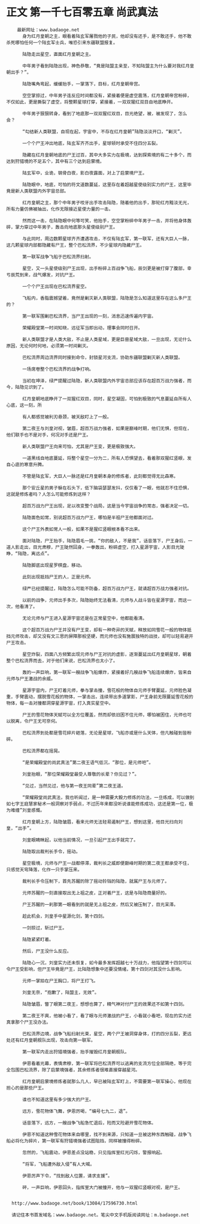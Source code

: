# 正文 第一千七百零五章 尚武真法
        最新网址：www.badaoge.net
          身为红月皇朝之主，眼看着陆玄军屠戮他的子民，他却没有还手，是不敢还手，他不敢杀死哪怕任何一个陆玄军士兵，唯恐引来东疆联盟报复。
      
          陆隐走出星空，直面红月皇朝之主。
      
          中年男子看到陆隐出现，神色恭敬，“竟是陆盟主亲至，不知陆盟主为什么要对我红月皇朝出手？”。
      
          陆隐嘴角弯起，缓缓抬手，一掌落下，目标，红月皇朝帝宫。
      
          空空掌掠过，中年男子连反应时间都没有，紧接着便是虚空震荡，红月皇朝帝宫粉碎，不仅如此，更是撕裂了虚空，将整颗星球打穿，紧接着，一双双猩红双目自地底睁开。
      
          中年男子狠狠转身，看到了地底那一双双猩红双目，目光绝望，被，被发现了，怎么会？
      
          “勾结新人类联盟，自现在起，宇宙中，不存在红月皇朝”陆隐淡淡开口，“剿灭”。
      
          一个个尸王冲出地底，陆玄军齐齐出手，星球顿时承受不住四分五裂。
      
          隐藏在红月皇朝地底的尸王过百，其中大多实力在极境，达到探索境的有二十多个，而达到狩猎境的不足五个，其中有三个达到启蒙境。
      
          陆玄军中，业诡，钢骨白夜，影白夜露面，对上了启蒙境尸王。
      
          陆隐眼中，地底，可怕的符文道数蔓延，这里存在着超越星使级别实力的尸王，这里毕竟是新人类联盟内外宇宙总部。
      
          红月皇朝之主，那个中年男子咬牙出手攻击陆隐，随着他的出手，那轮红月黯淡无光，所有力量仿佛被抽出，化作无限接近星使力量的一击。
      
          然而这一击，在陆隐眼中何等可笑，他抬手，空空掌粉碎中年男子一击，并将他身体轰碎，掌力穿过中年男子，轰击向地底那头星使级别尸王。
      
          与此同时，周边数颗星球齐齐遭遇攻击，不仅有陆玄军，第一联军，还有大巨人一脉，这几颗星球内部都隐藏有尸王，整个巴松流界，不少星球内隐藏尸王。
      
          第一联军战争飞船于巴松流界扫射。
      
          星空，又一头星使级别尸王出现，出手粉碎上百战争飞船，辰剑更是被打穿了腹部，幸亏辰荒到来，战气爆发，对抗尸王。
      
          一个个尸王出现在巴松流界星空。
      
          飞船内，香脂震撼望着，竟然是剿灭新人类联盟，陆隐是怎么知道这里存在这么多尸王的？
      
          第一联军围剿巴松流界，当尸王出现的一刻，消息迅速传遍内宇宙。
      
          荣耀殿堂第一时间知晓，远征军当即出动，理事会同时召开。
      
          新人类联盟才是人类大敌，不止是人类星域，更是巨兽星域大敌，一旦出现，无论什么原因，无论何时何地，必须第一时间剿灭。
      
          巴松流界周边流界同时接到命令，封锁星河支流，协助东疆联盟剿灭新人类联盟。
      
          一场席卷整个巴松流界的战争打响。
      
          当初在坤泽，绿严提醒过陆隐，新人类联盟内外宇宙总部应该存在超百万战力强者，而今，陆隐见识到了。
      
          红月皇朝地底睁开了一双猩红双目，同时，星空凝固，可怕到极致的气息蔓延自所有人心底，这一刻，所
      
          有人都感觉被利刃悬颈，被天敌盯上了一般。
      
          第二夜王与刘皇对视，皱眉，超百万战力强者，如果是巅峰时期，他们无惧，但现在，他们联手也不是对手，何况对手还是尸王。
      
          新人类联盟尸王向来可怕，尤其是尸王变，更是极致强大。
      
          一道黑线自地底蔓延，将整个星空一分为二，所有人恐惧望去，看着那双猩红竖眼，发自心底的寒意升腾。
      
          不管是陆玄军，大巨人一脉还是红月皇朝本身的修炼者，此刻都觉得无比森寒。
      
          那个安丘星的男子躲在石头下，低下脑袋瑟瑟发抖，仅仅看了一眼，他就忍不住恐惧，这就是修炼者吗？人怎么可能修炼到这样？
      
          超百万战力尸王出现，足以改变整个战局，这是当今宇宙战争的常态，强者决定一切。
      
          陆隐面色如常，别说超百万战力尸王，哪怕是半祖尸王他都面对过。
      
          这个尸王外表如常人一般，如果不是猩红竖眼根本看不出来。
      
          面对陆隐，尸王抬手，陆隐眉毛一挑，“你的敌人，不是我”，话音落下，尸王身后，一道人影走出，目光肃穆，尸王陡然回身，一拳轰出，粉碎虚空，打入星源宇宙，人影目光陡睁，“陆隐，离远点”。
      
          陆隐脚底出现星罗棋盘，移动。
      
          此刻出现抵挡尸王的人，正是元师。
      
          绿严已经提醒过，陆隐怎么可能不防备，超百万战力尸王，就请超百万战力强者对抗。
      
          以前的战争，元师出手多次，陆隐始终无法看清，元师与人战斗皆在星源宇宙，而这一次，他看清了。
      
          无论元师与尸王进入星源宇宙还是在正常星空中，他都能看清。
      
          这个超百万战力尸王并没有尸王变，却有一种奇异的天赋，释放如同雪花一般的物体抵挡元师攻击，却又没有文三思的屏障那般坚硬，而元师也没有施展独特的战技，却可以轻易避开尸王攻击。
      
          星空炸裂，四面八方频繁出现元师与尸王对抗的虚影，逐渐蔓延出红月皇朝星球，朝着整个巴松流界而去，对于他们来说，巴松流界也太小了。
      
          轰的一声巨响，第一联军一艘战争飞船爆炸，紧接着好几艘战争飞船连续爆炸，皆来自元师与尸王激战的余威。
      
          星源宇宙内，尸王盯着元师，拳与掌击撞，雪花般的物体自元师手臂蔓延，元师脸色凝重，手臂震动，摆脱雪花般的物体，一掌击出，连续带出多道掌影，尸王身前无限蔓延雪花般的物体，每一击对撞都洞穿星源宇宙，打入真实星空中。
      
          尸王的雪花物体天赋可以全方位覆盖，然而却依旧困不住元师，哪怕被困住，元师也可以脱离，令尸王无可奈何。
      
          巴松流界到处都是雪花碎片砸落，无论是星球，飞船亦或是什么天体，但凡触碰到皆粉碎。
      
          巴松流界都在摇晃。
      
          “是荣耀殿堂的尚武真法”第二夜王语气低沉，“那位，是元师吧”。
      
          刘皇抬眼，“那位荣耀殿堂最受人尊敬的长辈？你见过？”。
      
          “见过，当然见过，他与第一夜王同辈”第二夜王道。
      
          “荣耀殿堂尚武真法，我也听闻过，是一种需要大毅力修炼的功法，一旦练成，可以做到如七字王庭慧家秘术一般洞察对手弱点，不过历年来都没听说谁能修炼成功，这还是第一位，极为难缠”刘皇感慨。
      
          红月皇朝上方，陆隐皱眉，看来元师无法轻易遏制尸王，想到这里，他目光扫向刘皇，“出手”。
      
          刘皇眼睛眯起，以他当前情况，一旦引起尸王出手就完了。
      
          陆隐取出裁判长手令，摇动。
      
          星空极境，元师与尸王一战都停滞，裁判长之威即便巅峰时期的第二夜王都承受不住，只感觉天穹降落，化作一只手掌压来。
      
          裁判长手令压制下，首先苏醒的除了摇动铃铛的陆隐，就属尸王与元师了。
      
          元师苏醒的一刻直接取出无上祖之皮，正对着尸王，这是与陆隐商量好的。
      
          尸王苏醒的一刹那第一眼看到的就是无上祖之皮，然后又被压制了，目光呆滞。
      
          趁此机会，刘皇手中星源化剑，第十四剑。
      
          一剑掠过，斩过尸王。
      
          陆隐紧紧盯着。
      
          然后，尸王没什么反应。
      
          陆隐心一沉，刘皇实力还未恢复，如今最多发挥超越七十万战力，他指望第十四剑可以令尸王受影响，但尸王毕竟是尸王，比陆隐想象中还要没情绪，第十四剑对其没什么影响。
      
          元师一掌拍在尸王胸口，将尸王打飞。
      
          刘皇无奈，“抱歉了，陆盟主，无效”。
      
          陆隐皱眉，瞥了眼第二夜王，想想也算了，精气神对付尸王的效果还不如第十四剑。
      
          第二夜王不爽，他被小看了，看了眼与元师激战的尸王，小看就小看吧，现在的实力还真拿那个尸王没办法。
      
          巴松流界边境，战争飞船扫射光束，星空，两个尸王被洞穿身体，打的四分五裂，更远处还有红月皇朝舰队出现，攻击向第一联军。
      
          第一联军内走出狩猎境强者，抬手摧毁红月皇朝舰队。
      
          伊恩看着光幕，表情肃穆，第一联军将巴松流界可以逃离的支流方位全部隔绝，等于完全包围巴松流界，除了启蒙境强者，其余修炼者很难直接穿越星河。
      
          红月皇朝启蒙境修炼者就那么几人，早已被陆玄军盯上，不需要第一联军操心，他现在担心的是那些尸王。
      
          谁也不知道这里有多少强大的尸王。
      
          远方，雪花物体飞舞，伊恩厉喝，“编号七九二，退”。
      
          话音落下，远方，一艘战争飞船急忙退后，险而又险避开雪花物体。
      
          伊恩不知道这种雪花物体来自哪里，找不到来源，只知道一旦被这种东西触碰，战争飞船必将化为碎片，第一联军有狩猎境强者试图阻挡，同样被撞得粉碎。
      
          忽然的，飞船震动，伊恩差点没站稳，只见指挥室红光闪烁，警报响起。
      
          “将军，飞船遭外敌入侵”有人大喊。
      
          伊恩厉声下令，“找到敌人位置，请求支援”。
      
          砰，一声巨响，伊恩回头，指挥室大门被撞开，他与一双猩红竖眼对视，是尸王。
      
      
      http://www.badaoge.net/book/13084/17596730.html
      
      请记住本书首发域名：www.badaoge.net。笔尖中文手机版阅读网址：m.badaoge.net